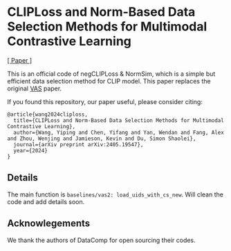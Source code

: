 # CLIPLoss and Norm-Based Data Selection Methods for Multimodal Contrastive Learning
[[ Paper ]](https://arxiv.org/abs/2405.19547)

This is an official code of negCLIPLoss & NormSim, which is a simple but efficient data selection method for CLIP model. This paper replaces the original [VAS](https://arxiv.org/abs/2402.02055) paper.

If you found this repository, our paper useful, please consider citing:

```
@article{wang2024cliploss,
  title={CLIPLoss and Norm-Based Data Selection Methods for Multimodal Contrastive Learning},
  author={Wang, Yiping and Chen, Yifang and Yan, Wendan and Fang, Alex and Zhou, Wenjing and Jamieson, Kevin and Du, Simon Shaolei},
  journal={arXiv preprint arXiv:2405.19547},
  year={2024}
}

```

## Details
The main function is `baselines/vas2: load_uids_with_cs_new`. Will clean the code and add details soon.


## Acknowlegements
We thank the authors of DataComp for open sourcing their codes.
